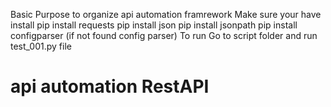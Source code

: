 Basic Purpose to organize api automation framrework 
Make sure your have install 
pip install requests
pip install json
pip install jsonpath
pip install configparser (if not found config parser)
To run 
Go to script folder and run test_001.py file
# api automation RestAPI
